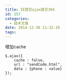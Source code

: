```yaml
---
title: IE提交ajax提交304
id: 157
categories:
  - 技术文章
date: 2014-12-30 11:32:19
tags:
---
```


增加cache

    $.ajax({  
        cache : false,  
        url : "sendCode.html",  
        data : {phone : value}  
    });  
    